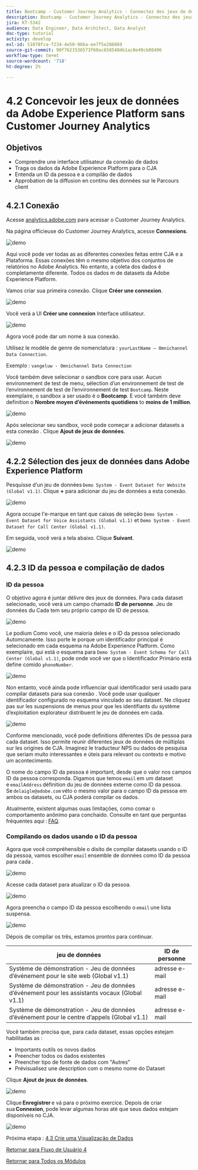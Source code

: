 ```yaml
---
title: Bootcamp - Customer Journey Analytics - Connectez des jeux de données Adobe Experience Platform en Customer Journey Analytics - Brésil
description: Bootcamp - Customer Journey Analytics - Connectez des jeux de données Adobe Experience Platform en Customer Journey Analytics - Brésil
jira: KT-5342
audience: Data Engineer, Data Architect, Data Analyst
doc-type: tutorial
activity: develop
exl-id: 51078fca-f234-4e50-96ba-ee7f5e286869
source-git-commit: 90f7621536573f60ac6585404b1ac0e49cb08496
workflow-type: tm+mt
source-wordcount: '718'
ht-degree: 2%

---
```


# 4.2 Concevoir les jeux de données da Adobe Experience Platform sans Customer Journey Analytics

## Objetivos

- Comprendre une interface utilisateur da conexão de dados
- Traga os dados da Adobe Experience Platform para o CJA
- Entenda un ID da pessoa e a compilão de dados
- Approbation de la diffusion en continu des données sur le Parcours client

## 4.2.1 Conexão

Acesse [analytics.adobe.com](https://analytics.adobe.com) para acessar o Customer Journey Analytics.

Na página officieuse do Customer Journey Analytics, acesse **Connexions**.

![demo](./images/cja2.png)

Aqui você pode ver todas as as diferentes conexões feitas entre CJA e a Plataforma. Essas conexões têm o mesmo objetivo dos conjuntos de relatórios no Adobe Analytics. No entanto, a coleta dos dados é completamente diferente. Todos os dados m de datasets da Adobe Experience Platform.

Vamos criar sua primeira conexão. Clique **Créer une connexion**.

![demo](./images/cja4.png)

Você verá a UI **Créer une connexion** Interface utilisateur.

![demo](./images/cja5.png)

Agora você pode dar um nome à sua conexão.

Utilisez le modèle de genre de nomenclatura : `yourLastName – Omnichannel Data Connection`.

Exemplo : `vangeluw - Omnichannel Data Connection`

Você também deve selecionar o sandbox core para usar. Aucun environnement de test de menu, sélection d’un environnement de test de l’environnement de test de l’environnement de test `Bootcamp`. Neste exemplaire, o sandbox a ser usado é o **Bootcamp**. E você também deve definition o **Nombre moyen d’événements quotidiens** to **moins de 1 million**.

![demo](./images/cjasb.png)

Após selecionar seu sandbox, você pode começar a adicionar datasets a esta conexão . Clique **Ajout de jeux de données**.

![demo](./images/cjasb1.png)

## 4.2.2 Sélection des jeux de données dans Adobe Experience Platform

Pesquisse d’un jeu de données `Demo System - Event Dataset for Website (Global v1.1)`. Clique **+** para adicionar du jeu de données a esta conexão.

![demo](./images/cja7.png)

Agora occupe l&#39;e-marque en tant que caixas de seleção `Demo System - Event Dataset for Voice Assistants (Global v1.1)` et `Demo System - Event Dataset for Call Center (Global v1.1)`.

Em seguida, você verá a tela abaixo. Clique **Suivant**.

![demo](./images/cja9.png)

## 4.2.3 ID da pessoa e compilação de dados

### ID da pessoa

O objetivo agora é juntar délivre des jeux de données. Para cada dataset selecionado, você verá um campo chamado **ID de personne**. Jeu de données du Cada tem seu próprio campo de ID de pessoa.

![demo](./images/cja11.png)

Le podium Como você, une maioria deles e o ID da pessoa selecionado Automcamente. Isso porte le porque um identificador principal é selecionado em cada esquema na Adobe Experience Platform. Como exemplaire, qui está o esquema para `Demo System - Event Schema for Call Center (Global v1.1)`, pode onde você ver que o Identificador Primário está define comido `phoneNumber`.

![demo](./images/cja13.png)

Non entanto, você ainda pode influenciar qual identificador será usado para compilar datasets para sua conexão . Você pode usar qualquer identificador configurado no esquema vinculado ao seu dataset. Ne cliquez pas sur les suspensions de menus pour que les identifiants du système d’exploitation explorateur distribuent le jeu de données em cada.

![demo](./images/cja14.png)

Conforme mencionado, você pode definitions diferentes IDs de pessoa para cada dataset. Isso permite reunir diferentes jeux de données de múltiplas sur les origines de CJA. Imaginez le traducteur NPS ou dados de pesquisa que seriam muito interessantes e úteis para relevant ou contexto e motivo um acontecimento.

O nome do campo ID da pessoa é important, desde que o valor nos campos ID da pessoa corresponda. Digamos que temos `email` em um dataset e `emailAddress` définition du jeu de données externe como ID da pessoa. Se `delaigle@adobe.com` véto o mesmo valor para o campo ID da pessoa em ambos os datasets, ou CJA poderá compilar os dados.

Atualmente, existent algumas ouas limitações, como comar o comportamento anônimo para conchaido. Consulte en tant que perguntas fréquentes aqui : [FAQ](https://experienceleague.adobe.com/docs/analytics-platform/using/cja-overview/cja-faq.html?lang=fr).


### Compilando os dados usando o ID da pessoa

Agora que você compréhensible o disito de compilar datasets usando o ID da pessoa, vamos escolher `email` ensemble de données como ID da pessoa para cada .

![demo](./images/cja15.png)

Acesse cada dataset para atualizar o ID da pessoa.

![demo](./images/cja12a.png)

Agora preencha o campo ID da pessoa escolhendo o `email` une lista suspensa.

![demo](./images/cja17.png)

Dépois de compilar os três, estamos prontos para continuar.

| jeu de données | ID de personne |
| ----------------- |-------------| 
| Système de démonstration - Jeu de données d’événement pour le site web (Global v1.1) | adresse e-mail |
| Système de démonstration - Jeu de données d’événement pour les assistants vocaux (Global v1.1) | adresse e-mail |
| Système de démonstration - Jeu de données d’événement pour le centre d’appels (Global v1.1) | adresse e-mail |

Você também precisa que, para cada dataset, essas opções estejam habilitadas as :

- Importants outils os novos dados
- Preencher todos os dados existentes
- Preencher tipo de fonte de dados com &quot;Autres&quot;
- Prévisualisez une description com o mesmo nome do Dataset

Clique **Ajout de jeux de données**.

![demo](./images/cja16.png)

Clique **Enregistrer** e vá para o próximo exercice. Depois de criar sua **Connexion**, pode levar algumas horas até que seus dados estejam disponíveis no CJA.

![demo](./images/cja20.png)

Próxima etapa : [4.3 Crie uma Visualização de Dados](./ex3.md)

[Retornar para Fluxo de Usuário 4](./uc4.md)

[Retornar para Todos os Módulos](./../../overview.md)
